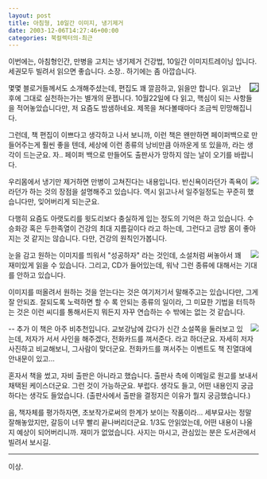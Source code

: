 ```yaml
---
layout: post
title: 아침형, 10일간 이미지, 냉기제거
date: 2003-12-06T14:27:46+00:00
categories: 북컬렉터의-최근
---
```

이번에는, 아침형인간, 만병을 고치는 냉기제거 건강법, 10일간 이미지트레이닝 입니다. 세권모두 빌려서 읽으면 좋습니다. 소장.. 하기에는 좀 아깝습니다.

<a href="http://www.bandibook.com/search/subject_view.php?code=2331584" target="bb"><img src="http://www.bandibook.com/largeimage/2331584.jpg" align="right" border="1" /></a>몇몇 블로거들께서도 소개해주셨는데, 편집도 꽤 깔끔하고, 읽을만 합니다. 읽고난 후에 그대로 실천하는가는 별개의 문젭니다. 10월22일에 다 읽고, 핵심이 되는 사항들을 적어놓았습니다만, 저 요즘도 밤샘하네요. 제목을 쳐다볼때마다 조금씩 민망해집니다.

그런데, 책 편집이 이쁘다고 생각하고 나서 보니까, 이런 책은 왠만하면 페이퍼백으로 만들어주는게 훨씬 좋을 텐데, 세상에 이런 종류의 낭비만큼 아까운게 또 있을까, 라는 생각이 드는군요. 자.. 페이퍼 백으로 만들어도 출판사가 망하지 않는 날이 오기를 바랍니다.

<a href="http://www.bandibook.com/search/subject_view.php?code=2211094" target="bb"><img src="http://www.bandibook.com/largeimage/2211094.jpg" align="right" /></a>우리몸에서 냉기만 제거하면 만병이 고쳐진다는 내용입니다. 반신욕이라던가 족욕이라던가 하는 것의 장점을 설명해주고 있습니다. 역시 읽고나서 일주일정도는 꾸준히 했습니다만, 잊어버리게 되는군요.

다행히 요즘도 아랫도리를 윗도리보다 충실하게 입는 정도의 기억은 하고 있습니다. 수승화강 혹은 두한족열이 건강의 최대 지름길이다 라고 하는데, 그런다고 금방 몸이 좋아지는 것 같지는 않습니다. 다만, 건강의 원칙인가봅니다.

<a href="http://www.bandibook.com/search/subject_view.php?code=2332127" target="bb"><img src="http://www.bandibook.com/largeimage/2332127.jpg" align="right" border="0" /></a>눈을 감고 원하는 이미지를 띄워서 "성공하자" 라는 것인데, 소설처럼 써놓아서 꽤 재미있게 읽을 수 있습니다. 그리고, CD가 들어있는데, 워낙 그런 종류에 대해서는 기대를 안하고 있습니다.

이미지를 떠올려서 원하는 것을 얻는다는 것은 여기저기서 말해주고는 있습니다만, 그게 잘 안되죠. 잘되도록 노력하면 할 수 록 안되는 종류의 일이라, 그 미묘한 기법을 터득하는 것은 이런 씨디를 통해서든지 뭐든지 자꾸 연습하는 수 밖에는 없는 것 같습니다.

-- 추가
<a href="http://www.bandibook.com/search/subject_view.php?code=2332587" target="bb"><img src="http://www.bandibook.com/largeimage/2332587.jpg" align="right" /></a>이 책은 아주 비추천입니다. 교보강남에 갔다가 신간 소설쪽을 둘러보고 있는데, 저자가 서서 사인을 해주겠다, 전화카드를 껴서준다. 라고 하더군요. 자세히 저자사진하고 비교해보니, 그사람이 맞더군요. 전화카드를 껴서주는 이벤트도 책 진열대에 안내문이 있고...

혼자서 책을 썼고, 자비 출판은 아니라고 했습니다. 출판사 측에 이메일로 원고를 보내서 채택된 케이스더군요. 그런 것이 가능하군요. 부럽다. 생각도 들고, 어떤 내용인지 궁금하다는 생각도 들었습니다. (출판사에서 출판을 결정지은 이유가 뭘지 궁금했습니다.)

음, 책자체를 평가하자면, 초보작가로써의 한계가 보이는 작품이라... 세부묘사는 정말 잘해놓았지만, 갈등이 너무 빨리 끝나버리더군요. 1/3도 안읽었는데, 어떤 내용이 나올지 예상이 되어버리니까. 재미가 없었습니다. 사지는 마시고, 관심있는 분은 도서관에서 빌려서 보시길.

<hr />

이상.
